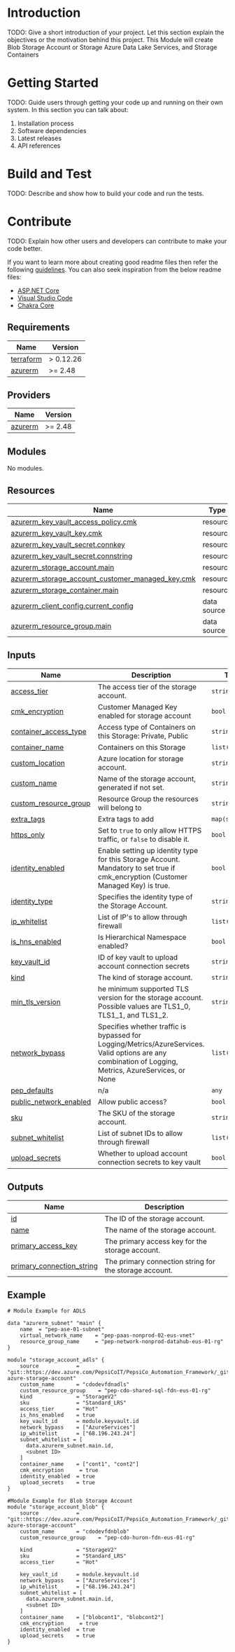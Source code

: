 # Introduction 
TODO: Give a short introduction of your project. Let this section explain the objectives or the motivation behind this project. 
This Module will create Blob Storage Account or Storage Azure Data Lake Services, and Storage Containers 

# Getting Started
TODO: Guide users through getting your code up and running on their own system. In this section you can talk about:
1.	Installation process
2.	Software dependencies
3.	Latest releases
4.	API references

# Build and Test
TODO: Describe and show how to build your code and run the tests. 

# Contribute
TODO: Explain how other users and developers can contribute to make your code better. 

If you want to learn more about creating good readme files then refer the following [guidelines](https://docs.microsoft.com/en-us/azure/devops/repos/git/create-a-readme?view=azure-devops). You can also seek inspiration from the below readme files:
- [ASP.NET Core](https://github.com/aspnet/Home)
- [Visual Studio Code](https://github.com/Microsoft/vscode)
- [Chakra Core](https://github.com/Microsoft/ChakraCore)
<!-- BEGIN_TF_DOCS -->
## Requirements

| Name | Version |
|------|---------|
| <a name="requirement_terraform"></a> [terraform](#requirement\_terraform) | > 0.12.26 |
| <a name="requirement_azurerm"></a> [azurerm](#requirement\_azurerm) | >= 2.48 |

## Providers

| Name | Version |
|------|---------|
| <a name="provider_azurerm"></a> [azurerm](#provider\_azurerm) | >= 2.48 |

## Modules

No modules.

## Resources

| Name | Type |
|------|------|
| [azurerm_key_vault_access_policy.cmk](https://registry.terraform.io/providers/hashicorp/azurerm/latest/docs/resources/key_vault_access_policy) | resource |
| [azurerm_key_vault_key.cmk](https://registry.terraform.io/providers/hashicorp/azurerm/latest/docs/resources/key_vault_key) | resource |
| [azurerm_key_vault_secret.connkey](https://registry.terraform.io/providers/hashicorp/azurerm/latest/docs/resources/key_vault_secret) | resource |
| [azurerm_key_vault_secret.connstring](https://registry.terraform.io/providers/hashicorp/azurerm/latest/docs/resources/key_vault_secret) | resource |
| [azurerm_storage_account.main](https://registry.terraform.io/providers/hashicorp/azurerm/latest/docs/resources/storage_account) | resource |
| [azurerm_storage_account_customer_managed_key.cmk](https://registry.terraform.io/providers/hashicorp/azurerm/latest/docs/resources/storage_account_customer_managed_key) | resource |
| [azurerm_storage_container.main](https://registry.terraform.io/providers/hashicorp/azurerm/latest/docs/resources/storage_container) | resource |
| [azurerm_client_config.current_config](https://registry.terraform.io/providers/hashicorp/azurerm/latest/docs/data-sources/client_config) | data source |
| [azurerm_resource_group.main](https://registry.terraform.io/providers/hashicorp/azurerm/latest/docs/data-sources/resource_group) | data source |

## Inputs

| Name | Description | Type | Default | Required |
|------|-------------|------|---------|:--------:|
| <a name="input_access_tier"></a> [access\_tier](#input\_access\_tier) | The access tier of the storage account. | `string` | `"Hot"` | no |
| <a name="input_cmk_encryption"></a> [cmk\_encryption](#input\_cmk\_encryption) | Customer Managed Key enabled for storage account | `bool` | `false` | no |
| <a name="input_container_access_type"></a> [container\_access\_type](#input\_container\_access\_type) | Access type of Containers on this Storage: Private, Public | `string` | `"private"` | no |
| <a name="input_container_name"></a> [container\_name](#input\_container\_name) | Containers on this Storage | `list(string)` | `[]` | no |
| <a name="input_custom_location"></a> [custom\_location](#input\_custom\_location) | Azure location for storage account. | `string` | `""` | no |
| <a name="input_custom_name"></a> [custom\_name](#input\_custom\_name) | Name of the storage account, generated if not set. | `string` | `""` | no |
| <a name="input_custom_resource_group"></a> [custom\_resource\_group](#input\_custom\_resource\_group) | Resource Group the resources will belong to | `string` | `""` | no |
| <a name="input_extra_tags"></a> [extra\_tags](#input\_extra\_tags) | Extra tags to add | `map(string)` | `{}` | no |
| <a name="input_https_only"></a> [https\_only](#input\_https\_only) | Set to `true` to only allow HTTPS traffic, or `false` to disable it. | `bool` | `true` | no |
| <a name="input_identity_enabled"></a> [identity\_enabled](#input\_identity\_enabled) | Enable setting up identity type for this Storage Account. Mandatory to set true if cmk\_encryption (Customer Managed Key) is true. | `bool` | `false` | no |
| <a name="input_identity_type"></a> [identity\_type](#input\_identity\_type) | Specifies the identity type of the Storage Account. | `string` | `"SystemAssigned"` | no |
| <a name="input_ip_whitelist"></a> [ip\_whitelist](#input\_ip\_whitelist) | List of IP's to allow through firewall | `list(string)` | `[]` | no |
| <a name="input_is_hns_enabled"></a> [is\_hns\_enabled](#input\_is\_hns\_enabled) | Is Hierarchical Namespace enabled? | `bool` | `false` | no |
| <a name="input_key_vault_id"></a> [key\_vault\_id](#input\_key\_vault\_id) | ID of key vault to upload account connection secrets | `string` | `""` | no |
| <a name="input_kind"></a> [kind](#input\_kind) | The kind of storage account. | `string` | `"StorageV2"` | no |
| <a name="input_min_tls_version"></a> [min\_tls\_version](#input\_min\_tls\_version) | he minimum supported TLS version for the storage account. Possible values are TLS1\_0, TLS1\_1, and TLS1\_2. | `string` | `"TLS1_2"` | no |
| <a name="input_network_bypass"></a> [network\_bypass](#input\_network\_bypass) | Specifies whether traffic is bypassed for Logging/Metrics/AzureServices. Valid options are any combination of Logging, Metrics, AzureServices, or None | `list(string)` | <pre>[<br>  "AzureServices"<br>]</pre> | no |
| <a name="input_pep_defaults"></a> [pep\_defaults](#input\_pep\_defaults) | n/a | `any` | n/a | yes |
| <a name="input_public_network_enabled"></a> [public\_network\_enabled](#input\_public\_network\_enabled) | Allow public access? | `bool` | `false` | no |
| <a name="input_sku"></a> [sku](#input\_sku) | The SKU of the storage account. | `string` | `"Standard_LRS"` | no |
| <a name="input_subnet_whitelist"></a> [subnet\_whitelist](#input\_subnet\_whitelist) | List of subnet IDs to allow through firewall | `list(string)` | `[]` | no |
| <a name="input_upload_secrets"></a> [upload\_secrets](#input\_upload\_secrets) | Whether to upload account connection secrets to key vault | `bool` | `true` | no |

## Outputs

| Name | Description |
|------|-------------|
| <a name="output_id"></a> [id](#output\_id) | The ID of the storage account. |
| <a name="output_name"></a> [name](#output\_name) | The name of the storage account. |
| <a name="output_primary_access_key"></a> [primary\_access\_key](#output\_primary\_access\_key) | The primary access key for the storage account. |
| <a name="output_primary_connection_string"></a> [primary\_connection\_string](#output\_primary\_connection\_string) | The primary connection string for the storage account. |
<!-- END_TF_DOCS -->

## Example
```
# Module Example for ADLS 

data "azurerm_subnet" "main" {
    name  = "pep-ase-01-subnet"
    virtual_network_name    = "pep-paas-nonprod-02-eus-vnet"
    resource_group_name     = "pep-network-nonprod-datahub-eus-01-rg"
}

module "storage_account_adls" { 
    source            = "git::https://dev.azure.com/PepsiCoIT/PepsiCo_Automation_Framework/_git/tfm-azure-storage-account" 
    custom_name       = "cdodevfdnadls"
    custom_resource_group    = "pep-cdo-shared-sql-fdn-eus-01-rg" 
    kind              = "StorageV2"  
    sku               = "Standard_LRS"
    access_tier       = "Hot"
    is_hns_enabled    = true
    key_vault_id      = module.keyvault.id
    network_bypass    = ["AzureServices"]
    ip_whitelist      = ["68.196.243.24"]
    subnet_whitelist = [
      data.azurerm_subnet.main.id,
      <subnet ID>
    ]
    container_name    = ["cont1", "cont2"]
    cmk_encryption     = true
    identity_enabled  = true
    upload_secrets    = true
}

#Module Example for Blob Storage Account 
module "storage_account_blob" { 
    source            = "git::https://dev.azure.com/PepsiCoIT/PepsiCo_Automation_Framework/_git/tfm-azure-storage-account" 
    custom_name       = "cdodevfdnblob"
    custom_resource_group    = "pep-cdo-huron-fdn-eus-01-rg"

    kind              = "StorageV2"  
    sku               = "Standard_LRS"
    access_tier       = "Hot"

    key_vault_id      = module.keyvault.id
    network_bypass    = ["AzureServices"]
    ip_whitelist      = ["68.196.243.24"]
    subnet_whitelist = [
      data.azurerm_subnet.main.id,
      <subnet ID>
    ]
    container_name    = ["blobcont1", "blobcont2"]
    cmk_encryption     = true
    identity_enabled  = true
    upload_secrets    = true
}
```